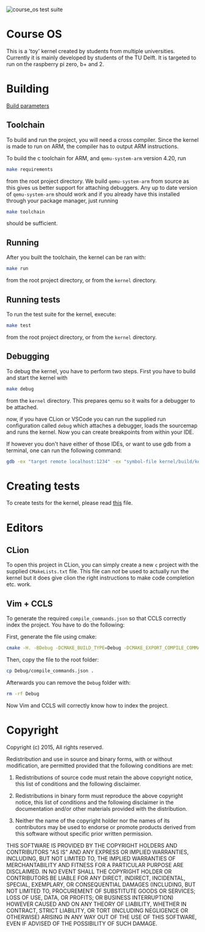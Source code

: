 ![course_os test suite](https://github.com/rellermeyer/course_os/workflows/course_os%20test%20suite/badge.svg)

# Course OS

This is a 'toy' kernel created by students from multiple universities. 
Currently it is mainly developed by students of the TU Delft. 
It is targeted to run on the raspberry pi zero, b+ and 2.

# Building

[Build parameters](kernel/README.md)

## Toolchain
To build and run the project, you will need a cross compiler. Since the kernel is made to run on ARM, the compiler has to output ARM instructions.

To build the c toolchain for ARM, and `qemu-system-arm` version 4.20, run
```bash
make requirements
```
from the root project directory. We build `qemu-system-arm` from source as this gives us better support
for attaching debuggers. Any up to date version of `qemu-system-arm` should work and if you already have this installed 
through your package manager, just running
```bash
make toolchain
```
should be sufficient.

## Running

After you built the toolchain, the kernel can be ran with:
```bash
make run
```
from the root project directory, or from the `kernel` directory.

## Running tests

To run the test suite for the kernel, execute:

```bash
make test
```
from the root project directory, or from the `kernel` directory.


## Debugging

To debug the kernel, you have to perform two steps. First you have to build and start the kernel with
```bash
make debug
```

from the `kernel` directory. This prepares qemu so it waits for a debugger to be attached.

now, if you have CLion or VSCode you can run the supplied run configuration called `debug` which attaches a debugger, loads the sourcemap and runs the kernel. Now you can create breakpoints from within your IDE.

If however you don't have either of those IDEs, or want to use gdb from a terminal, one can run the following command:
```bash
gdb -ex "target remote localhost:1234" -ex "symbol-file kernel/build/kernel.sym"
```
  
# Creating tests

To create tests for the kernel, please read [this](kernel/src/test/README.md) file.  

# Editors

## CLion

To open this project in CLion, you can simply create a new `c` project with the supplied `CMakeLists.txt` file. This file can *not* be used to actually run the kernel but it does give clion the right instructions to make code completion etc. work.

## Vim + CCLS 

To generate the required `compile_commands.json` so that CCLS correctly index the project. You have to do the following:

First, generate the file using cmake:
```bash
cmake -H. -BDebug -DCMAKE_BUILD_TYPE=Debug -DCMAKE_EXPORT_COMPILE_COMMANDS=YES
```
Then, copy the file to the root folder:
```bash
cp Debug/compile_commands.json .
```

Afterwards you can remove the `Debug` folder with:
```bash
rm -rf Debug
```

Now Vim and CCLS will correctly know how to index the project.



# Copyright

Copyright (c) 2015, <OWNER>
 All rights reserved.

Redistribution and use in source and binary forms, with or without modification, are permitted provided that the following conditions are met:

1. Redistributions of source code must retain the above copyright notice, this list of conditions and the following disclaimer.

2. Redistributions in binary form must reproduce the above copyright notice, this list of conditions and the following disclaimer in the documentation and/or other materials provided with the distribution.

3. Neither the name of the copyright holder nor the names of its contributors may be used to endorse or promote products derived from this software without specific prior written permission.

THIS SOFTWARE IS PROVIDED BY THE COPYRIGHT HOLDERS AND CONTRIBUTORS "AS IS" AND ANY EXPRESS OR IMPLIED WARRANTIES, INCLUDING, BUT NOT LIMITED TO, THE IMPLIED WARRANTIES OF MERCHANTABILITY AND FITNESS FOR A PARTICULAR PURPOSE ARE DISCLAIMED. IN NO EVENT SHALL THE COPYRIGHT HOLDER OR CONTRIBUTORS BE LIABLE FOR ANY DIRECT, INDIRECT, INCIDENTAL, SPECIAL, EXEMPLARY, OR CONSEQUENTIAL DAMAGES (INCLUDING, BUT NOT LIMITED TO, PROCUREMENT OF SUBSTITUTE GOODS OR SERVICES; LOSS OF USE, DATA, OR PROFITS; OR BUSINESS INTERRUPTION) HOWEVER CAUSED AND ON ANY THEORY OF LIABILITY, WHETHER IN CONTRACT, STRICT LIABILITY, OR TORT (INCLUDING NEGLIGENCE OR OTHERWISE) ARISING IN ANY WAY OUT OF THE USE OF THIS SOFTWARE, EVEN IF ADVISED OF THE POSSIBILITY OF SUCH DAMAGE.

